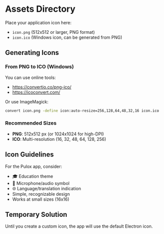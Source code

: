 # Assets Directory

Place your application icon here:

- `icon.png` (512x512 or larger, PNG format)
- `icon.ico` (Windows icon, can be generated from PNG)

## Generating Icons

### From PNG to ICO (Windows)

You can use online tools:
- https://convertio.co/png-ico/
- https://icoconvert.com/

Or use ImageMagick:
```bash
convert icon.png -define icon:auto-resize=256,128,64,48,32,16 icon.ico
```

### Recommended Sizes

- **PNG**: 512x512 px (or 1024x1024 for high-DPI)
- **ICO**: Multi-resolution (16, 32, 48, 64, 128, 256)

## Icon Guidelines

For the Pulox app, consider:
- 🎓 Education theme
- 🎤 Microphone/audio symbol
- 🌐 Language/translation indication
- Simple, recognizable design
- Works at small sizes (16x16)

## Temporary Solution

Until you create a custom icon, the app will use the default Electron icon.
